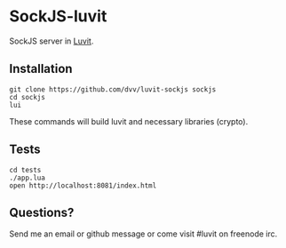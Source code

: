 # SockJS-luvit

SockJS server in [Luvit](https://github.com/luvit/luvit).

## Installation

    git clone https://github.com/dvv/luvit-sockjs sockjs
    cd sockjs
    lui

These commands will build luvit and necessary libraries (crypto).

## Tests

    cd tests
    ./app.lua
    open http://localhost:8081/index.html

## Questions?

Send me an email or github message or come visit #luvit on freenode irc.
